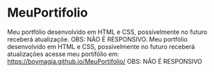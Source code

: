 # MeuPortifolio
Meu portfólio desenvolvido em HTML e CSS, possívelmente no futuro receberá atualizaçõe. OBS: NÃO É RESPONSIVO.
Meu portfólio desenvolvido em HTML e CSS, possívelmente no futuro receberá atualizações acesse meu portifólio em: https://boymagia.github.io/MeuPortifolio/ OBS: NÃO É RESPONSIVO
